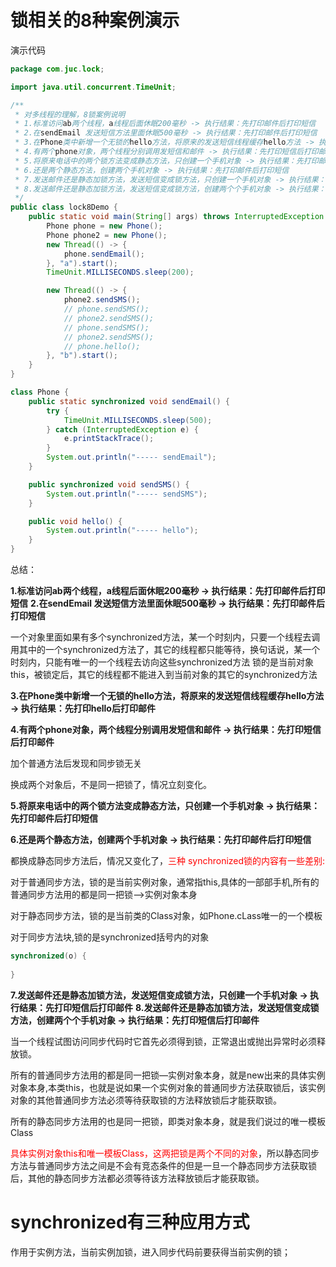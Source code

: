 # 锁相关的8种案例演示

演示代码

```java
package com.juc.lock;

import java.util.concurrent.TimeUnit;

/**
 * 对多线程的理解，8锁案例说明
 * 1.标准访问ab两个线程，a线程后面休眠200毫秒 -> 执行结果：先打印邮件后打印短信
 * 2.在sendEmail 发送短信方法里面休眠500毫秒 -> 执行结果：先打印邮件后打印短信
 * 3.在Phone类中新增一个无锁的hello方法，将原来的发送短信线程缓存hello方法 -> 执行结果：先打印hello后打印邮件
 * 4.有两个phone对象，两个线程分别调用发短信和邮件 -> 执行结果：先打印短信后打印邮件
 * 5.将原来电话中的两个锁方法变成静态方法，只创建一个手机对象 -> 执行结果：先打印邮件后打印短信
 * 6.还是两个静态方法，创建两个手机对象 -> 执行结果：先打印邮件后打印短信
 * 7.发送邮件还是静态加锁方法，发送短信变成锁方法，只创建一个手机对象 -> 执行结果：先打印短信后打印邮件
 * 8.发送邮件还是静态加锁方法，发送短信变成锁方法，创建两个个手机对象 -> 执行结果：先打印短信后打印邮件
 */
public class lock8Demo {
    public static void main(String[] args) throws InterruptedException {
        Phone phone = new Phone();
        Phone phone2 = new Phone();
        new Thread(() -> {
            phone.sendEmail();
        }, "a").start();
        TimeUnit.MILLISECONDS.sleep(200);

        new Thread(() -> {
            phone2.sendSMS();
            // phone.sendSMS();
            // phone2.sendSMS();
            // phone.sendSMS();
            // phone2.sendSMS();
            // phone.hello();
        }, "b").start();
    }
}

class Phone {
    public static synchronized void sendEmail() {
        try {
            TimeUnit.MILLISECONDS.sleep(500);
        } catch (InterruptedException e) {
            e.printStackTrace();
        }
        System.out.println("----- sendEmail");
    }

    public synchronized void sendSMS() {
        System.out.println("----- sendSMS");
    }

    public void hello() {
        System.out.println("----- hello");
    }
}
```

总结：

**1.标准访问ab两个线程，a线程后面休眠200毫秒 -> 执行结果：先打印邮件后打印短信**
**2.在sendEmail 发送短信方法里面休眠500毫秒 -> 执行结果：先打印邮件后打印短信**

一个对象里面如果有多个synchronized方法，某一个时刻内，只要一个线程去调用其中的一个synchronized方法了，其它的线程都只能等待，换句话说，某一个时刻内，只能有唯一的一个线程去访向这些synchronized方法
锁的是当前对象this，被锁定后，其它的线程都不能进入到当前对象的其它的synchronized方法

**3.在Phone类中新增一个无锁的hello方法，将原来的发送短信线程缓存hello方法 -> 执行结果：先打印hello后打印邮件**

**4.有两个phone对象，两个线程分别调用发短信和邮件 -> 执行结果：先打印短信后打印邮件**

加个普通方法后发现和同步锁无关

换成两个对象后，不是同一把锁了，情况立刻变化。

**5.将原来电话中的两个锁方法变成静态方法，只创建一个手机对象 -> 执行结果：先打印邮件后打印短信**

**6.还是两个静态方法，创建两个手机对象 -> 执行结果：先打印邮件后打印短信**

都换成静态同步方法后，情况又变化了，<font color = 'red'>三种 synchronized锁的内容有一些差别:</font>

对于普通同步方法，锁的是当前实例对象，通常指this,具体的一部部手机,所有的普通同步方法用的都是同一把锁—>实例对象本身

对于静态同步方法，锁的是当前类的Class对象，如Phone.cLass唯一的一个模板

对于同步方法块,锁的是synchronized括号内的对象

```java
synchronized(o) {
    
}
```

**7.发送邮件还是静态加锁方法，发送短信变成锁方法，只创建一个手机对象 -> 执行结果：先打印短信后打印邮件**
**8.发送邮件还是静态加锁方法，发送短信变成锁方法，创建两个个手机对象 -> 执行结果：先打印短信后打印邮件**

当一个线程试图访问同步代码时它首先必须得到锁，正常退出或抛出异常时必须释放锁。

所有的普通同步方法用的都是同一把锁—实例对象本身，就是new出来的具体实例对象本身,本类this，也就是说如果一个实例对象的普通同步方法获取锁后，该实例对象的其他普通同步方法必须等待获取锁的方法释放锁后才能获取锁。

所有的静态同步方法用的也是同一把锁，即类对象本身，就是我们说过的唯一模板Class

<font color = 'red'>具体实例对象this和唯一模板Class，这两把锁是两个不同的对象</font>，所以静态同步方法与普通同步方法之间是不会有竞态条件的但是一旦一个静态同步方法获取锁后，其他的静态同步方法都必须等待该方法释放锁后才能获取锁。

# synchronized有三种应用方式

作用于实例方法，当前实例加锁，进入同步代码前要获得当前实例的锁；



